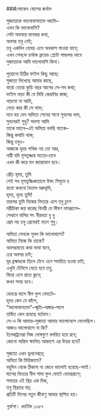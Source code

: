 ###লোকেন বোসের জর্নাল

সুজাতাকে ভালোবাসাতাম আমিে–  
এখন কি ভালোবাসি?   
সেটা অবসরে ভাববার কথা,   
অবসর তবু নেই;   
তবু একদিন হেমন্ত এলে অবকাশ পাওয়া যাবে;   
এখন শেল্‌ফে চার্বাক ফ্রয়েড প্লেটো পাভ্‌লভ্‌ ভাবে   
সুজাতাকে আমি ভালোবাসি কিনা।  

পুরোনো চিঠির ফাইল কিছু আছে:   
সুজাতা লিখেছে আমার কাছে,   
বারো তেরো কুড়ি বছর আগের সে-সব কথা;   
ফাইল নাড়া কী যে মিহি কেরানির কাজ;   
নাড়বো না আমি,   
নেড়ে কার কী সে লাভ;   
মনে হয় যেন অমিতা সেনের সাথে সুবলের ভাব,   
সুবলেরই শুধু? অবশ্য আমি   
তাকে মানেে–এই অমিতা বলছি যাকেে–  
কিন্তু কথাটা থাক;   
কিন্তু তবুও-   
আজকে হৃদয় পথিক নয় তো আর,   
নারী যদি মৃগতৃষ্ণার মতোে–তবে   
এখন কী করে মন ক্যারাভান হবে।  

প্রৌঢ় হৃদয়, তুমি   
সেই সব মৃগতৃষ্ণিকাতালে ঈষৎ সিমুমে হ  
য়তো কখনো বৈতাল মরুভূমি,   
হৃদয়, হৃদয় তুমি!   
তারপর তুমি নিজের ভিতরে এসে তবু চুপে   
মরীচিকা জয় করেছ বিনয়ী যে ভীষণ নামরূপেে–  
সেখানে বালির সৎ নীরবতা ধু ধু   
প্রেম নয় তবু প্রেমেরই মতন শুধু।  

অমিতা সেনকে সুবল কি ভালোবাসে?   
অমিতা নিজে কি তাকে?   
অবসরমতো কথা ভাবা যাবে,   
ঢের অবসর চাই;   
দূর ব্রহ্মাণ্ডকে তিলে টেনে এনে সমাহিত হওয়া চাই;   
এখুনি টেনিসে যেতে হবে তবু,   
ফিরে এসে রাতে ক্লবে;   
কখন সময় হবে।  

হেমন্তে ঘাসে নীল ফুল ফোটেে–   
হৃদয় কেন যে কাঁপে,   
“ভালোবাসতাম”–স্মৃতি–অঙ্গার–পাপে   
তর্কিত কেন রয়েছে বর্তমান।   
সে-ও কি আমায়–সুজাতা আমায় ভালোবেসে ফেলেছিল।   
আজও ভালোবাসে না কি?   
ইলেক্‌ট্রনেরা নিজ দোষগুণে বলয়িত হয়ে রবে;   
কোনো অন্তিম ক্ষালিত আকাশে এর উত্তর হবে?  

সুজাতা এখন ভুবনেশ্বরে;   
অমিতা কি মিহিজামে?   
বহুদিন থেকে ঠিকানা না জেনে ভালোই হয়েছে-সবই।   
ঘাসের ভিতরে নীল শাদা ফুল ফোটে হেমন্তরাগে;   
সময়ের এই স্থির এক দিক,   
তবু স্থিরতর নয়;   
প্রতিটি দিনের নতুন জীবাণু আবার স্থাপিত হয়।  

*পূর্বাশা। কার্তিক ১৩৫৭*
